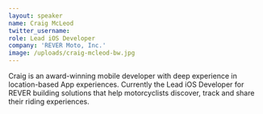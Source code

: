 ```yaml
---
layout: speaker
name: Craig McLeod
twitter_username:
role: Lead iOS Developer
company: 'REVER Moto, Inc.'
image: /uploads/craig-mcleod-bw.jpg
---
```


Craig is an award-winning mobile developer with deep experience in location-based App experiences. Currently the Lead iOS Developer for REVER building solutions that help motorcyclists discover, track and share their riding experiences.